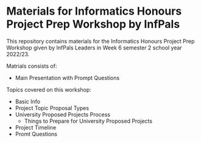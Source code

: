 # Materials for Informatics Honours Project Prep Workshop by InfPals

This repository contains materials for the Informatics Honours Project Prep Workshop given by InfPals Leaders in Week 6 semester 2 school year 2022/23.

Matrials consists of:
- Main Presentation with Prompt Questions

Topics covered on this workshop:
- Basic Info
- Project Topic Proposal Types
- University Proposed Projects Process
  - Things to Prepare for University Proposed Projects 
- Project Timeline
- Promt Questions
